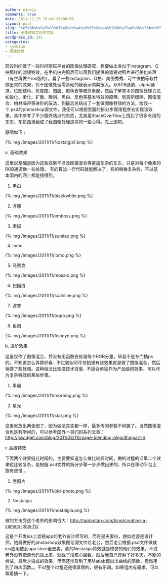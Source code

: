 ```yaml
---
author: njuxjy
comments: true
date: 2011-11-13 15:43:28+00:00
layout: post
slug: '%e5%9b%be%e5%83%8f%e6%bb%a4%e9%95%9c%e4%b9%8b%e7%a8%8b%e5%ba%8f%e5%ae%9e%e7%8e%b0'
title: 图像滤镜之程序实现
wordpress_id: 245
categories:
- symbian
- 图像处理
---
```


前段时间做了一段时间塞班平台的图像处理研究，想要做出类似于instagram、Q拍那样的滤镜特效，在手机拍完照后可以用我们提供的滤镜对照片进行美化处理（有空再做个ios版的）。看了一些instagram、Q拍、美图秀秀、可牛快拍等软件做出来的效果，对于图像处理零基础的我表示鸭梨很大。从RGB通道、alpha通道、位图结构、灰度图、图层、颜色表等概念看起，然后了解基本的图像处理方法如锐化、柔化、扩散、雕刻、黑白、反色等基本特效的原理，到高斯模糊、图像混合、柏林噪声等进阶的玩法，到最后总结出了一套做图像特效的方法，给我一个.psd的photoshop源文件，我便可以根据里面的拆分步骤用程序去实现该效果。其中参考了不少国外站点的东西，尤其是StackOverflow上找到了很多有用的东东，东拼西凑组成了我图像处理这块的一些心得。先上图吧。

原图如下：

{% img /images/2011/11/Nostalgia1.bmp %}



a. 基础效果

这里说基础是因为这些效果不涉及图像混合等更加复杂的东东，只是对每个像素的RGB通道做一些处理。 有的算法一行代码就能解决了，有的稍微复杂些，不过基本国内的网上都能找得到。



	
  1. 黑白
  
{% img /images/2011/11/blackwhite.png %}

	
  2. 浮雕

{% img /images/2011/11/emboss.png %}
	
  3. 素描

{% img /images/2011/11/sumiao.png %}
	
  4. lomo

{% img /images/2011/11/lomo.png %}

	
  5. 马赛克

{% img /images/2011/11/mosaic.png %}

	
  6. 扫描线

{% img /images/2011/11/scanline.png %}

	
  7. 波普

{% img /images/2011/11/bopo.png %}

	
  8. 鱼眼

{% img /images/2011/11/fisheye.png %}



b. 进阶效果




这里仅作了图像混合，并没有用函数去处理每个RGB分量，毕竟不是专门搞ps的，不知道怎么弄算好看.. 不过貌似可牛快拍里有些效果就是做了图像混合，然后稍做了些处理。这种做法比较没技术含量.. 不适合单独作为产品级的效果，可以作为复杂特效的某些步骤。








	
  1. 早晨

{% img /images/2011/11/morning.png %}
	
  2. 星光

{% img /images/2011/11/star.png %}






这里就放出两张图了，因为做法其实都一样，最多传的参数不同罢了。当然图像混合也是有学问的，可以参考国外一哥们的系列文章：http://jswidget.com/blog/2011/03/11/image-blending-algorithmpart-i/




c.高级特效




下面两个效果挺花时间的，主要要知道怎么做比较费时间，做的过程的话第二个效果也比较复杂，是根据.psd文件的拆分步骤一步步做出来的，所以在移动平台上跑有些慢...








	
  1. 老照片

{% img /images/2011/11/old-photo.png %}
	
  2. Nostalgia

{% img /images/2011/11/nostalgia.png %}



做的方法受这个老外的影响很大：http://taptaptap.com/blog/creating-a-camera-plus-fx/




这是个开发ios上滤镜app的老外设计师写的，而且是夫妻档，貌似老婆是设计师，她将做好的photoshop效果图给源文件给老公，然后老公根据.psd文件做成ios应用放到app store里去卖。我的Nostalgia特效就是模仿的他们的效果。不过老外没有把源代码放上来，就截了段核心函数，然后我自己摸索了好多天，不断的尝试，最后才搞成的效果。里面还涉及到了用Matlab模拟出曲线的函数，竟然用到了四次函数。。不过整个过程还是很享受的，很有乐趣。如果组内有需求，可以帮着搞一下。



